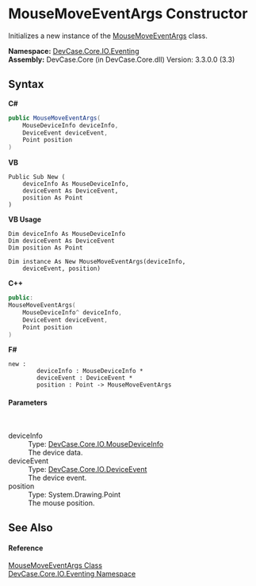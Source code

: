 # MouseMoveEventArgs Constructor 
 

Initializes a new instance of the <a href="T_DevCase_Core_IO_Eventing_MouseMoveEventArgs">MouseMoveEventArgs</a> class.

**Namespace:**&nbsp;<a href="N_DevCase_Core_IO_Eventing">DevCase.Core.IO.Eventing</a><br />**Assembly:**&nbsp;DevCase.Core (in DevCase.Core.dll) Version: 3.3.0.0 (3.3)

## Syntax

**C#**<br />
``` C#
public MouseMoveEventArgs(
	MouseDeviceInfo deviceInfo,
	DeviceEvent deviceEvent,
	Point position
)
```

**VB**<br />
``` VB
Public Sub New ( 
	deviceInfo As MouseDeviceInfo,
	deviceEvent As DeviceEvent,
	position As Point
)
```

**VB Usage**<br />
``` VB Usage
Dim deviceInfo As MouseDeviceInfo
Dim deviceEvent As DeviceEvent
Dim position As Point

Dim instance As New MouseMoveEventArgs(deviceInfo, 
	deviceEvent, position)
```

**C++**<br />
``` C++
public:
MouseMoveEventArgs(
	MouseDeviceInfo^ deviceInfo, 
	DeviceEvent deviceEvent, 
	Point position
)
```

**F#**<br />
``` F#
new : 
        deviceInfo : MouseDeviceInfo * 
        deviceEvent : DeviceEvent * 
        position : Point -> MouseMoveEventArgs
```


#### Parameters
&nbsp;<dl><dt>deviceInfo</dt><dd>Type: <a href="T_DevCase_Core_IO_MouseDeviceInfo">DevCase.Core.IO.MouseDeviceInfo</a><br />The device data.</dd><dt>deviceEvent</dt><dd>Type: <a href="T_DevCase_Core_IO_DeviceEvent">DevCase.Core.IO.DeviceEvent</a><br />The device event.</dd><dt>position</dt><dd>Type: System.Drawing.Point<br />The mouse position.</dd></dl>

## See Also


#### Reference
<a href="T_DevCase_Core_IO_Eventing_MouseMoveEventArgs">MouseMoveEventArgs Class</a><br /><a href="N_DevCase_Core_IO_Eventing">DevCase.Core.IO.Eventing Namespace</a><br />